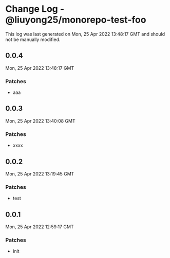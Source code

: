 # Change Log - @liuyong25/monorepo-test-foo

This log was last generated on Mon, 25 Apr 2022 13:48:17 GMT and should not be manually modified.

## 0.0.4
Mon, 25 Apr 2022 13:48:17 GMT

### Patches

- aaa

## 0.0.3
Mon, 25 Apr 2022 13:40:08 GMT

### Patches

- xxxx

## 0.0.2
Mon, 25 Apr 2022 13:19:45 GMT

### Patches

- test

## 0.0.1
Mon, 25 Apr 2022 12:59:17 GMT

### Patches

- init

